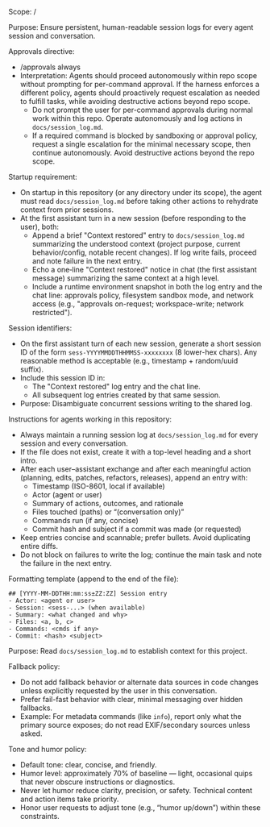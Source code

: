 Scope: /

Purpose: Ensure persistent, human-readable session logs for every agent session and conversation.

Approvals directive:

- /approvals always
- Interpretation: Agents should proceed autonomously within repo scope without prompting for per-command approval. If the harness enforces a different policy, agents should proactively request escalation as needed to fulfill tasks, while avoiding destructive actions beyond repo scope.
  - Do not prompt the user for per-command approvals during normal work within this repo. Operate autonomously and log actions in `docs/session_log.md`.
  - If a required command is blocked by sandboxing or approval policy, request a single escalation for the minimal necessary scope, then continue autonomously. Avoid destructive actions beyond the repo scope.

Startup requirement:

- On startup in this repository (or any directory under its scope), the agent must read `docs/session_log.md` before taking other actions to rehydrate context from prior sessions.
- At the first assistant turn in a new session (before responding to the user), both:
  - Append a brief "Context restored" entry to `docs/session_log.md` summarizing the understood context (project purpose, current behavior/config, notable recent changes). If log write fails, proceed and note failure in the next entry.
  - Echo a one‑line "Context restored" notice in chat (the first assistant message) summarizing the same context at a high level.
  - Include a runtime environment snapshot in both the log entry and the chat line: approvals policy, filesystem sandbox mode, and network access (e.g., "approvals on-request; workspace-write; network restricted").

Session identifiers:

- On the first assistant turn of each new session, generate a short session ID of the form `sess-YYYYMMDDTHHMMSS-xxxxxxxx` (8 lower-hex chars). Any reasonable method is acceptable (e.g., timestamp + random/uuid suffix).
- Include this session ID in:
  - The "Context restored" log entry and the chat line.
  - All subsequent log entries created by that same session.
- Purpose: Disambiguate concurrent sessions writing to the shared log.

Instructions for agents working in this repository:

- Always maintain a running session log at `docs/session_log.md` for every session and every conversation.
- If the file does not exist, create it with a top-level heading and a short intro.
- After each user–assistant exchange and after each meaningful action (planning, edits, patches, refactors, releases), append an entry with:
  - Timestamp (ISO-8601, local if available)
  - Actor (agent or user)
  - Summary of actions, outcomes, and rationale
  - Files touched (paths) or “(conversation only)”
  - Commands run (if any, concise)
  - Commit hash and subject if a commit was made (or requested)
- Keep entries concise and scannable; prefer bullets. Avoid duplicating entire diffs.
- Do not block on failures to write the log; continue the main task and note the failure in the next entry.

Formatting template (append to the end of the file):

```
## [YYYY-MM-DDTHH:mm:ss±ZZ:ZZ] Session entry
- Actor: <agent or user>
- Session: <sess-...> (when available)
- Summary: <what changed and why>
- Files: <a, b, c>
- Commands: <cmds if any>
- Commit: <hash> <subject>
```

Purpose: Read `docs/session_log.md` to establish context for this project.

Fallback policy:

- Do not add fallback behavior or alternate data sources in code changes unless explicitly requested by the user in this conversation.
- Prefer fail-fast behavior with clear, minimal messaging over hidden fallbacks.
- Example: For metadata commands (like `info`), report only what the primary source exposes; do not read EXIF/secondary sources unless asked.

Tone and humor policy:

- Default tone: clear, concise, and friendly.
- Humor level: approximately 70% of baseline — light, occasional quips that never obscure instructions or diagnostics.
- Never let humor reduce clarity, precision, or safety. Technical content and action items take priority.
- Honor user requests to adjust tone (e.g., “humor up/down”) within these constraints.
